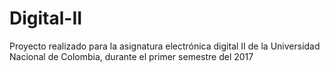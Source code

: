 # Digital-II
Proyecto realizado para la asignatura electrónica digital II de la Universidad Nacional de Colombia, durante el primer semestre del 2017
